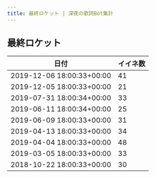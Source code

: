 ```yaml
---
title: 最終ロケット | 深夜の歌詞Bot集計
---
```

## 最終ロケット

|日付|イイネ数|
|-|-|
|2019-12-06 18:00:33+00:00|41|
|2019-12-05 18:00:33+00:00|21|
|2019-07-31 18:00:34+00:00|33|
|2019-06-11 18:00:34+00:00|25|
|2019-06-09 18:00:33+00:00|31|
|2019-04-13 18:00:33+00:00|34|
|2019-04-04 18:00:33+00:00|48|
|2019-03-05 18:00:33+00:00|33|
|2018-10-22 18:00:33+00:00|30|
